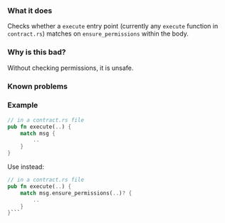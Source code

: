 ### What it does

Checks whether a `execute` entry point (currently any `execute` function in `contract.rs`) matches on `ensure_permissions` within the body.

### Why is this bad?

Without checking permissions, it is unsafe.

### Known problems

### Example

```rust
// in a contract.rs file
pub fn execute(..) {
    match msg {
        ..
    }
}
```

Use instead:

```rust
// in a contract.rs file
pub fn execute(..) {
    match msg.ensure_permissions(..)? {
        ..
    }
}```
